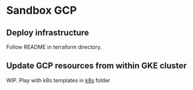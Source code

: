 
# Sandbox GCP

## Deploy infrastructure

Follow README in terraform directory.

## Update GCP resources from within GKE cluster

WIP. Play with k8s templates in [k8s](./k8s) folder

